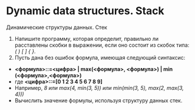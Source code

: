 # Dynamic data structures. Stack

Динамические структуры данных. Стек

1. Напишите программу, которая определит, правильно ли расставлены скобки в
   выражении, если оно состоит из скобок типа: _( ) [ ] { }_.
2. Пусть дана без ошибок формула, имеющая следующий синтаксис:

- **<формула>::=<цифра> | max(<формула>, <формула>) | min
  (<формула>,<формула>)**
- где **<цифра>::=[0 1 2 3 4 5 6 7 8 9]**
- Например, _8 или max(4, min(3, 5)) или min(min(3, 5), max(2, max(3, 4)))_
- Вычислить значение формулы, используя структуру данных стек.
